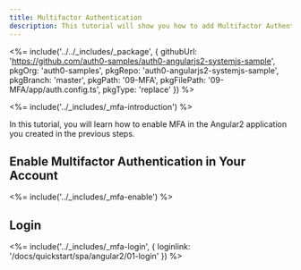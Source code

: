 ```yaml
---
title: Multifactor Authentication
description: This tutorial will show you how to add Multifactor Authentication to your Angular2 app with auth0.
---
```


<%= include('../../_includes/_package', {
  githubUrl: 'https://github.com/auth0-samples/auth0-angularjs2-systemjs-sample',
  pkgOrg: 'auth0-samples',
  pkgRepo: 'auth0-angularjs2-systemjs-sample',
  pkgBranch: 'master',
  pkgPath: '09-MFA',
  pkgFilePath: '09-MFA/app/auth.config.ts',
  pkgType: 'replace'
}) %>

<%= include('../_includes/_mfa-introduction') %>


In this tutorial, you will learn how to enable MFA in the Angular2 application you created in the previous steps.

## Enable Multifactor Authentication in Your Account

<%= include('../_includes/_mfa-enable') %>

## Login

<%= include('../_includes/_mfa-login', { loginlink: '/docs/quickstart/spa/angular2/01-login' }) %>